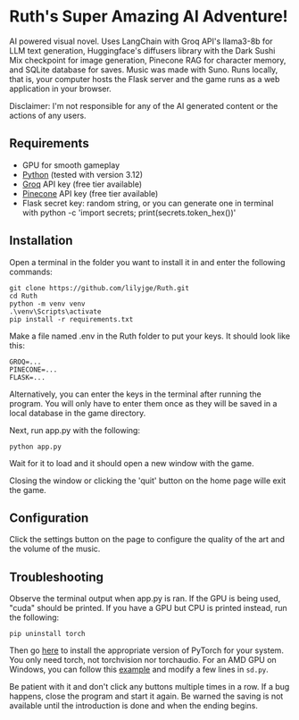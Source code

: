 # Ruth's Super Amazing AI Adventure!

AI powered visual novel. Uses LangChain with Groq API's llama3-8b for LLM text generation, Huggingface's diffusers library with the Dark Sushi Mix checkpoint​ for image generation, Pinecone RAG for character memory, and SQLite database for saves. Music was made with Suno. Runs locally, that is, your computer hosts the Flask server and the game runs as a web application in your browser. 

Disclaimer: I'm not responsible for any of the AI generated content or the actions of any users.

## Requirements

- GPU for smooth gameplay
- [Python](https://www.python.org/downloads/) (tested with version 3.12)
- [Groq](https://console.groq.com/keys) API key (free tier available)
- [Pinecone](https://www.pinecone.io/) API key (free tier available)
- Flask secret key: random string, or you can generate one in terminal with python -c 'import secrets; print(secrets.token_hex())'

## Installation

Open a terminal in the folder you want to install it in and enter the following commands:
```
git clone https://github.com/lilyjge/Ruth.git
cd Ruth
python -m venv venv
.\venv\Scripts\activate 
pip install -r requirements.txt
```

Make a file named .env in the Ruth folder to put your keys. It should look like this:
```
GROQ=...
PINECONE=...
FLASK=...
```
Alternatively, you can enter the keys in the terminal after running the program. You will only have to enter them once as they will be saved in a local database in the game directory. 

Next, run app.py with the following:
```
python app.py
```
Wait for it to load and it should open a new window with the game.

Closing the window or clicking the 'quit' button on the home page wille exit the game.

## Configuration

Click the settings button on the page to configure the quality of the art and the volume of the music.


## Troubleshooting

Observe the terminal output when app.py is ran. If the GPU is being used, "cuda" should be printed. If you have a GPU but CPU is printed instead, run the following:
```
pip uninstall torch
```
Then go [here](https://pytorch.org/get-started/locally/) to install the appropriate version of PyTorch for your system. You only need torch, not torchvision nor torchaudio.
For an AMD GPU on Windows, you can follow this [example](https://github.com/microsoft/DirectML/blob/master/PyTorch/diffusion/sd/app.py) and modify a few lines in ```sd.py```.

Be patient with it and don't click any buttons multiple times in a row. If a bug happens, close the program and start it again. Be warned the saving is not available until the introduction is done and when the ending begins.
